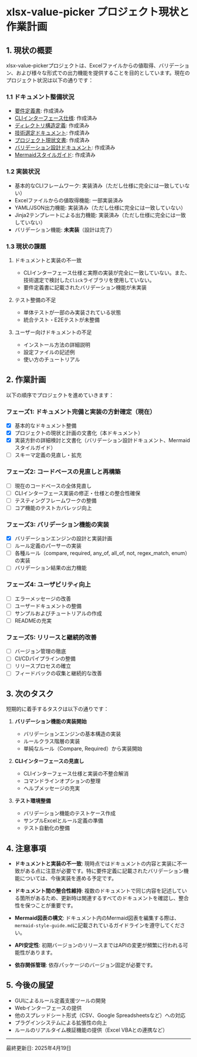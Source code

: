 # xlsx-value-picker プロジェクト現状と作業計画

## 1. 現状の概要

xlsx-value-pickerプロジェクトは、Excelファイルからの値取得、バリデーション、および様々な形式での出力機能を提供することを目的としています。現在のプロジェクト状況は以下の通りです：

### 1.1 ドキュメント整備状況
- [要件定義書](requirements.md): 作成済み
- [CLIインターフェース仕様](cli-spec.md): 作成済み
- [ディレクトリ構造定義](directory-structure.md): 作成済み
- [技術選定ドキュメント](technology-selection.md): 作成済み
- [プロジェクト現状文書](project-status.md): 作成済み
- [バリデーション設計ドキュメント](validation-design.md): 作成済み
- [Mermaidスタイルガイド](mermaid-style-guide.md): 作成済み

### 1.2 実装状況

- 基本的なCLIフレームワーク: 実装済み（ただし仕様に完全には一致していない）
- Excelファイルからの値取得機能: 一部実装済み
- YAML/JSON出力機能: 実装済み（ただし仕様に完全には一致していない）
- Jinja2テンプレートによる出力機能: 実装済み（ただし仕様に完全には一致していない）
- バリデーション機能: **未実装**（設計は完了）

### 1.3 現状の課題

1. ドキュメントと実装の不一致
   - CLIインターフェース仕様と実際の実装が完全に一致していない。また、技術選定で検討した`Click`ライブラリを使用していない。
   - 要件定義書に記載されたバリデーション機能が未実装

2. テスト整備の不足
   - 単体テストが一部のみ実装されている状態
   - 統合テスト・E2Eテストが未整備

3. ユーザー向けドキュメントの不足
   - インストール方法の詳細説明
   - 設定ファイルの記述例
   - 使い方のチュートリアル

## 2. 作業計画

以下の順序でプロジェクトを進めていきます：

### フェーズ1: ドキュメント完備と実装の方針確定（現在）

- [x] 基本的なドキュメント整備
- [x] プロジェクトの現状と計画の文書化（本ドキュメント）
- [x] 実装方針の詳細検討と文書化（バリデーション設計ドキュメント、Mermaidスタイルガイド）
- [ ] スキーマ定義の見直し・拡充

### フェーズ2: コードベースの見直しと再構築

- [ ] 現在のコードベースの全体見直し
- [ ] CLIインターフェース実装の修正・仕様との整合性確保
- [ ] テスティングフレームワークの整備
- [ ] コア機能のテストカバレッジ向上

### フェーズ3: バリデーション機能の実装

- [x] バリデーションエンジンの設計と実装計画
- [ ] ルール定義のパーサーの実装
- [ ] 各種ルール（compare, required, any_of, all_of, not, regex_match, enum）の実装
- [ ] バリデーション結果の出力機能

### フェーズ4: ユーザビリティ向上

- [ ] エラーメッセージの改善
- [ ] ユーザードキュメントの整備
- [ ] サンプルおよびチュートリアルの作成
- [ ] READMEの充実

### フェーズ5: リリースと継続的改善

- [ ] バージョン管理の徹底
- [ ] CI/CDパイプラインの整備
- [ ] リリースプロセスの確立
- [ ] フィードバックの収集と継続的な改善

## 3. 次のタスク

短期的に着手するタスクは以下の通りです：

1. **バリデーション機能の実装開始**
   - バリデーションエンジンの基本構造の実装
   - ルールクラス階層の実装
   - 単純なルール（Compare, Required）から実装開始

2. **CLIインターフェースの見直し**
   - CLIインターフェース仕様と実装の不整合解消
   - コマンドラインオプションの整理
   - ヘルプメッセージの充実

3. **テスト環境整備**
   - バリデーション機能のテストケース作成
   - サンプルExcelとルール定義の準備
   - テスト自動化の整備

## 4. 注意事項

- **ドキュメントと実装の不一致**: 現時点ではドキュメントの内容と実装に不一致がある点に注意が必要です。特に要件定義に記載されたバリデーション機能については、今後実装を進める予定です。

- **ドキュメント間の整合性維持**: 複数のドキュメントで同じ内容を記述している箇所があるため、更新時は関連するすべてのドキュメントを確認し、整合性を保つことが重要です。

- **Mermaid図表の構文**: ドキュメント内のMermaid図表を編集する際は、`mermaid-style-guide.md`に記載されているガイドラインを遵守してください。

- **API安定性**: 初期バージョンのリリースまではAPIの変更が頻繁に行われる可能性があります。

- **依存関係管理**: 依存パッケージのバージョン固定が必要です。

## 5. 今後の展望

- GUIによるルール定義支援ツールの開発
- Webインターフェースの提供
- 他のスプレッドシート形式（CSV、Google Spreadsheetsなど）への対応
- プラグインシステムによる拡張性の向上
- ルールのリアルタイム検証機能の提供（Excel VBAとの連携など）

---

最終更新日: 2025年4月19日